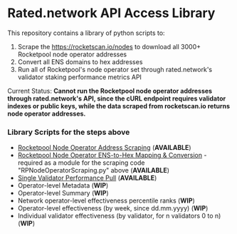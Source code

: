 # Rated.network API Access Library
This repository contains a library of python scripts to:
1) Scrape the https://rocketscan.io/nodes to download all 3000+ Rocketpool node operator addresses
2) Convert all ENS domains to hex addresses
3) Run all of Rocketpool's node operator set through rated.network's validator staking performance metrics API

Current Status: **Cannot run the Rocketpool node operator addresses through rated.network's API, since the cURL endpoint requires validator indexes or public keys, while the data scraped from rocketscan.io returns node operator addresses.**

### Library Scripts for the steps above

- [Rocketpool Node Operator Address Scraping](https://github.com/ArtDemocrat/rated.network_APIlibrary/blob/main/RPNodeOperatorScraping.py) (**AVAILABLE**)
- [Rocketpool Node Operator ENS-to-Hex Mapping & Conversion](https://github.com/ArtDemocrat/rated.network_APIlibrary/blob/main/moralis_ENStoHEX.py) - required as a module for the scraping code "RPNodeOperatorScraping.py" above (**AVAILABLE**)
- [Single Validator Performance Pull](https://github.com/ArtDemocrat/rated.network_APIlibrary/blob/main/SingleValidatorPerformance.py) (**AVAILABLE**)
- Operator-level Metadata (**WIP**)
- Operator-level Summary (**WIP**)
- Network operator-level effectiveness percentile ranks (**WIP**)
- Operator-level effectiveness (by week, since dd.mm.yyyy) (**WIP**)
- Individual validator effectiveness (by validator, for n validators 0 to n) (**WIP**)
